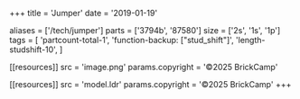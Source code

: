 +++
title = 'Jumper'
date  = '2019-01-19'

aliases = ['/tech/jumper']
parts = ['3794b', '87580']
size  = ['2s', '1s', '1p']
tags  = [
  'partcount-total-1',
  'function-backup: ["stud_shift"]',
  'length-studshift-10',
]

[[resources]]
src              = 'image.png'
params.copyright = '©2025 BrickCamp'

[[resources]]
src              = 'model.ldr'
params.copyright = '©2025 BrickCamp'
+++
